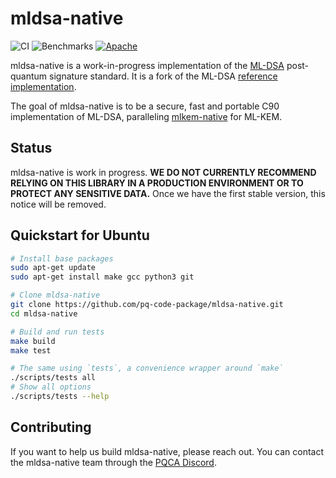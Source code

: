 [//]: # (SPDX-License-Identifier: CC-BY-4.0)

# mldsa-native

![CI](https://github.com/pq-code-package/mldsa-native/actions/workflows/ci.yml/badge.svg)
![Benchmarks](https://github.com/pq-code-package/mldsa-native/actions/workflows/bench.yml/badge.svg)
[![Apache](https://img.shields.io/badge/license-Apache--2.0-green.svg)](https://www.apache.org/licenses/LICENSE-2.0)

mldsa-native is a work-in-progress implementation of the [ML-DSA](https://nvlpubs.nist.gov/nistpubs/FIPS/NIST.FIPS.204.pdf) post-quantum signature standard. It is a fork of the ML-DSA [reference implementation](https://github.com/pq-crystals/dilithium).

The goal of mldsa-native is to be a secure, fast and portable C90 implementation of ML-DSA, paralleling [mlkem-native](https://github.com/pq-code-package/mlkem-native) for ML-KEM.

## Status

mldsa-native is work in progress. **WE DO NOT CURRENTLY RECOMMEND RELYING ON THIS LIBRARY IN A
PRODUCTION ENVIRONMENT OR TO PROTECT ANY SENSITIVE DATA.** Once we have the first stable version,
this notice will be removed.

## Quickstart for Ubuntu

```bash
# Install base packages
sudo apt-get update
sudo apt-get install make gcc python3 git

# Clone mldsa-native
git clone https://github.com/pq-code-package/mldsa-native.git
cd mldsa-native

# Build and run tests
make build
make test

# The same using `tests`, a convenience wrapper around `make`
./scripts/tests all
# Show all options
./scripts/tests --help
```

## Contributing

If you want to help us build mldsa-native, please reach out. You can contact the mldsa-native team
through the [PQCA Discord](https://discord.com/invite/xyVnwzfg5R).
